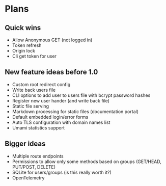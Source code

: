 # Plans

## Quick wins

* Allow Anonymous GET (not logged in)
* Token refresh
* Origin lock
* Cli get token for user

## New feature ideas before 1.0

* Custom root redirect config
* Write back users file
* CLI options to add user to users file with bcrypt password hashes
* Register new user hander (and write back file)
* Static file serving 
* Markdown processing for static files (documentation portal)
* Default embedded login/error forms
* Auto TLS configuration with domain names list
* Umami statistics support

## Bigger ideas

* Multiple route endpoints
* Permissions to allow only some methods  based on groups (GET/HEAD, PUT/POST, DELETE)
* SQLite for users/groups (is this really worth it?)
* OpenTelemetry